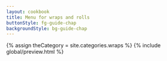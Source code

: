 ```yaml
---
layout: cookbook
title: Menu for wraps and rolls
buttonStyle: fg-guide-chap
backgroundStyle: bg-guide-chap
---
```

<div class="container">
{% assign theCategory = site.categories.wraps %}
{% include global/preview.html %}

</div>